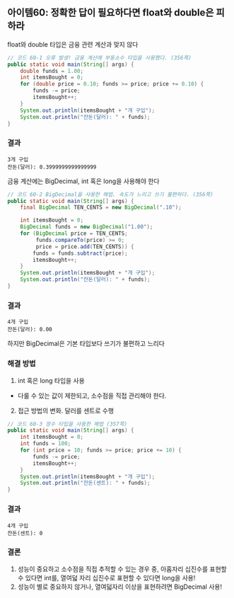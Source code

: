 ## 아이템60: 정확한 답이 필요하다면 float와 double은 피하라
float와 double 타입은 금융 관련 계산과 맞지 않다
``` java
// 코드 60-1 오류 발생! 금융 계산에 부동소수 타입을 사용했다. (356쪽)
public static void main(String[] args) {
    double funds = 1.00;
    int itemsBought = 0;
    for (double price = 0.10; funds >= price; price += 0.10) {
        funds -= price;
        itemsBought++;
    }
    System.out.println(itemsBought + "개 구입");
    System.out.println("잔돈(달러): " + funds);
}
```
### 결과
```
3개 구입
잔돈(달러): 0.3999999999999999
```
금융 계산에는 BigDecimal, int 혹은 long을 사용해야 한다
``` java
// 코드 60-2 BigDecimal을 사용한 해법. 속도가 느리고 쓰기 불편하다. (356쪽)
public static void main(String[] args) {
    final BigDecimal TEN_CENTS = new BigDecimal(".10");

    int itemsBought = 0;
    BigDecimal funds = new BigDecimal("1.00");
    for (BigDecimal price = TEN_CENTS;
         funds.compareTo(price) >= 0;
         price = price.add(TEN_CENTS)) {
        funds = funds.subtract(price);
        itemsBought++;
    }
    System.out.println(itemsBought + "개 구입");
    System.out.println("잔돈(달러): " + funds);
}
```
### 결과
```
4개 구입
잔돈(달러): 0.00
```
하지만 BigDecimal은 기본 타입보다 쓰기가 불편하고 느리다

### 해결 방법
1. int 혹은 long 타입을 사용
- 다룰 수 있는 값이 제한되고, 소수점을 직접 관리해야 한다.
2. 접근 방법의 변화. 달러를 센트로 수행
``` java
// 코드 60-3 정수 타입을 사용한 해법 (357쪽)
public static void main(String[] args) {
    int itemsBought = 0;
    int funds = 100;
    for (int price = 10; funds >= price; price += 10) {
        funds -= price;
        itemsBought++;
    }
    System.out.println(itemsBought + "개 구입");
    System.out.println("잔돈(센트): " + funds);
}
```
### 결과
```
4개 구입
잔돈(센트): 0
```
### 결론
1. 성능이 중요하고 소수점을 직접 추적할 수 있는 경우 중, 아홉자리 십진수를 표현할 수 있다면 int를, 열여덟 자리 십진수로 표현할 수 있다면 long을 사용!
2. 성능이 별로 중요하지 않거나, 열여덟자리 이상을 표현하려면 BigDecimal 사용! 
